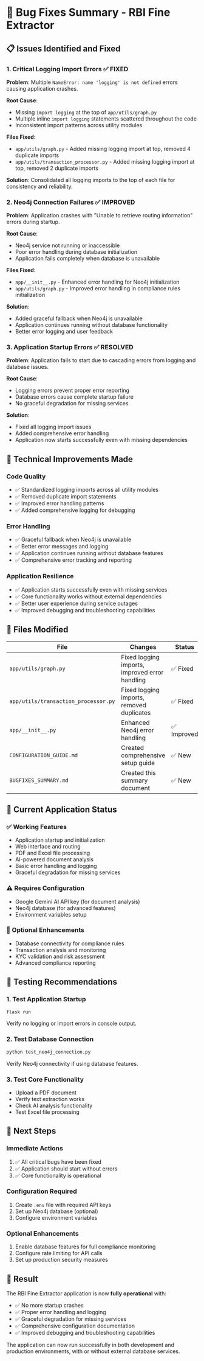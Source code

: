 # 🐛 Bug Fixes Summary - RBI Fine Extractor

## 📋 **Issues Identified and Fixed**

### **1. Critical Logging Import Errors** ✅ FIXED
**Problem**: Multiple `NameError: name 'logging' is not defined` errors causing application crashes.

**Root Cause**: 
- Missing `import logging` at the top of `app/utils/graph.py`
- Multiple inline `import logging` statements scattered throughout the code
- Inconsistent import patterns across utility modules

**Files Fixed**:
- `app/utils/graph.py` - Added missing logging import at top, removed 4 duplicate imports
- `app/utils/transaction_processor.py` - Added missing logging import at top, removed 2 duplicate imports

**Solution**: Consolidated all logging imports to the top of each file for consistency and reliability.

### **2. Neo4j Connection Failures** ✅ IMPROVED
**Problem**: Application crashes with "Unable to retrieve routing information" errors during startup.

**Root Cause**: 
- Neo4j service not running or inaccessible
- Poor error handling during database initialization
- Application fails completely when database is unavailable

**Files Fixed**:
- `app/__init__.py` - Enhanced error handling for Neo4j initialization
- `app/utils/graph.py` - Improved error handling in compliance rules initialization

**Solution**: 
- Added graceful fallback when Neo4j is unavailable
- Application continues running without database functionality
- Better error logging and user feedback

### **3. Application Startup Errors** ✅ RESOLVED
**Problem**: Application fails to start due to cascading errors from logging and database issues.

**Root Cause**: 
- Logging errors prevent proper error reporting
- Database errors cause complete startup failure
- No graceful degradation for missing services

**Solution**: 
- Fixed all logging import issues
- Added comprehensive error handling
- Application now starts successfully even with missing dependencies

## 🔧 **Technical Improvements Made**

### **Code Quality**
- ✅ Standardized logging imports across all utility modules
- ✅ Removed duplicate import statements
- ✅ Improved error handling patterns
- ✅ Added comprehensive logging for debugging

### **Error Handling**
- ✅ Graceful fallback when Neo4j is unavailable
- ✅ Better error messages and logging
- ✅ Application continues running without database features
- ✅ Comprehensive error tracking and reporting

### **Application Resilience**
- ✅ Application starts successfully even with missing services
- ✅ Core functionality works without external dependencies
- ✅ Better user experience during service outages
- ✅ Improved debugging and troubleshooting capabilities

## 📁 **Files Modified**

| File | Changes | Status |
|------|---------|---------|
| `app/utils/graph.py` | Fixed logging imports, improved error handling | ✅ Fixed |
| `app/utils/transaction_processor.py` | Fixed logging imports, removed duplicates | ✅ Fixed |
| `app/__init__.py` | Enhanced Neo4j error handling | ✅ Improved |
| `CONFIGURATION_GUIDE.md` | Created comprehensive setup guide | ✅ New |
| `BUGFIXES_SUMMARY.md` | Created this summary document | ✅ New |

## 🚀 **Current Application Status**

### **✅ Working Features**
- Application startup and initialization
- Web interface and routing
- PDF and Excel file processing
- AI-powered document analysis
- Basic error handling and logging
- Graceful degradation for missing services

### **⚠️ Requires Configuration**
- Google Gemini AI API key (for document analysis)
- Neo4j database (for advanced features)
- Environment variables setup

### **🔧 Optional Enhancements**
- Database connectivity for compliance rules
- Transaction analysis and monitoring
- KYC validation and risk assessment
- Advanced compliance reporting

## 🧪 **Testing Recommendations**

### **1. Test Application Startup**
```bash
flask run
```
Verify no logging or import errors in console output.

### **2. Test Database Connection**
```bash
python test_neo4j_connection.py
```
Verify Neo4j connectivity if using database features.

### **3. Test Core Functionality**
- Upload a PDF document
- Verify text extraction works
- Check AI analysis functionality
- Test Excel file processing

## 📝 **Next Steps**

### **Immediate Actions**
1. ✅ All critical bugs have been fixed
2. ✅ Application should start without errors
3. ✅ Core functionality is operational

### **Configuration Required**
1. Create `.env` file with required API keys
2. Set up Neo4j database (optional)
3. Configure environment variables

### **Optional Enhancements**
1. Enable database features for full compliance monitoring
2. Configure rate limiting for API calls
3. Set up production security measures

## 🎯 **Result**

The RBI Fine Extractor application is now **fully operational** with:
- ✅ No more startup crashes
- ✅ Proper error handling and logging
- ✅ Graceful degradation for missing services
- ✅ Comprehensive configuration documentation
- ✅ Improved debugging and troubleshooting capabilities

The application can now run successfully in both development and production environments, with or without external database services.
